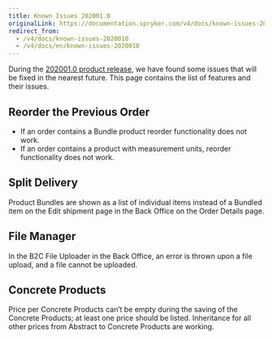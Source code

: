 ```yaml
---
title: Known Issues 202001.0
originalLink: https://documentation.spryker.com/v4/docs/known-issues-2020010
redirect_from:
  - /v4/docs/known-issues-2020010
  - /v4/docs/en/known-issues-2020010
---
```


During the [202001.0 product release](/docs/scos/dev/about-spryker/202001.0/releases/release-notes/release-notes-202001.0/release-notes-2), we have found some issues that will be fixed in the nearest future.
This page contains the list of features and their issues. 

## Reorder the Previous Order 

* If an order contains a Bundle product reorder functionality does not work.
* If an order contains a product with measurement units, reorder functionality does not work.

## Split Delivery
Product Bundles are shown as a list of individual items instead of a Bundled item on the Edit shipment page in the Back Office on the Order Details page.  

## File Manager
In the B2C File Uploader in the Back Office, an error is thrown upon a file upload, and a file cannot be uploaded.

## Concrete Products
Price per Concrete Products can’t be empty during the saving of the Concrete Products; at least one price should be listed. Inheritance for all other prices from Abstract to Concrete Products are working. 

